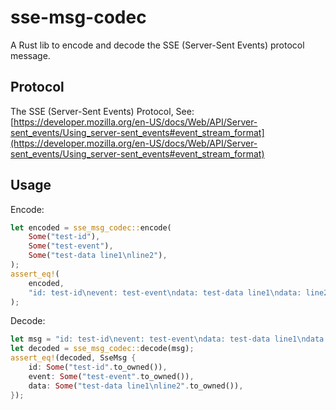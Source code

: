 # sse-msg-codec

A Rust lib to encode and decode the SSE (Server-Sent Events) protocol message.

## Protocol

The SSE (Server-Sent Events) Protocol, See:
[https://developer.mozilla.org/en-US/docs/Web/API/Server-sent_events/Using_server-sent_events#event_stream_format](https://developer.mozilla.org/en-US/docs/Web/API/Server-sent_events/Using_server-sent_events#event_stream_format)

## Usage

Encode:

```Rust
let encoded = sse_msg_codec::encode(
    Some("test-id"), 
    Some("test-event"), 
    Some("test-data line1\nline2"),
);
assert_eq!(
    encoded, 
    "id: test-id\nevent: test-event\ndata: test-data line1\ndata: line2\n\n".to_owned(),
);
```

Decode:

```Rust
let msg = "id: test-id\nevent: test-event\ndata: test-data line1\ndata: line2\n\n";
let decoded = sse_msg_codec::decode(msg);
assert_eq!(decoded, SseMsg {
    id: Some("test-id".to_owned()),
    event: Some("test-event".to_owned()),
    data: Some("test-data line1\nline2".to_owned()),
});
```
